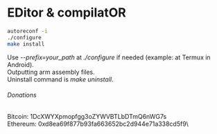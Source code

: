 # EDitor & compilatOR
```sh
autoreconf -i
./configure
make install
```
Use *\-\-prefix=your_path* at *./configure* if needed (example: at Termux in Android).\
Outputting arm assembly files.\
Uninstall command is *make uninstall*.
###### Donations
Bitcoin: 1DcXWYXpmopfgg3oZYWVBTLbDTmQ6nWG7s\
Ethereum: 0xd8ea69f877b93fa663652bc2d944e71a338cd5f9\

